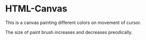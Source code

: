 # HTML-Canvas
This is a canvas painting different colors on movement of cursor. 

The size of paint brush increases and decreases preodically. 
